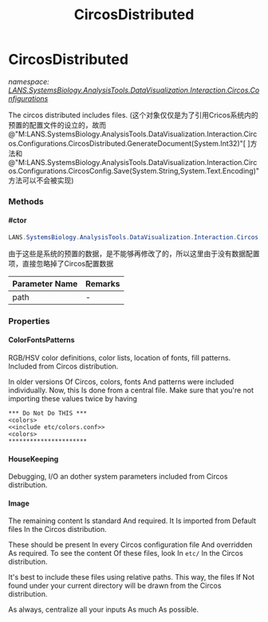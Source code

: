 ﻿---
title: CircosDistributed
---

# CircosDistributed
_namespace: [LANS.SystemsBiology.AnalysisTools.DataVisualization.Interaction.Circos.Configurations](N-LANS.SystemsBiology.AnalysisTools.DataVisualization.Interaction.Circos.Configurations.html)_

The circos distributed includes files.
 (这个对象仅仅是为了引用Cricos系统内的预置的配置文件的设立的，故而@"M:LANS.SystemsBiology.AnalysisTools.DataVisualization.Interaction.Circos.Configurations.CircosDistributed.GenerateDocument(System.Int32)"[
 ]方法和@"M:LANS.SystemsBiology.AnalysisTools.DataVisualization.Interaction.Circos.Configurations.CircosConfig.Save(System.String,System.Text.Encoding)"方法可以不会被实现)



### Methods

#### #ctor
```csharp
LANS.SystemsBiology.AnalysisTools.DataVisualization.Interaction.Circos.Configurations.CircosDistributed.#ctor(System.String)
```
由于这些是系统的预置的数据，是不能够再修改了的，所以这里由于没有数据配置项，直接忽略掉了Circos配置数据

|Parameter Name|Remarks|
|--------------|-------|
|path|-|



### Properties

#### ColorFontsPatterns
RGB/HSV color definitions, color lists, location of fonts, fill
 patterns. Included from Circos distribution.

 In older versions Of Circos, colors, fonts And patterns were
 included individually. Now, this Is done from a central file. Make
 sure that you're not importing these values twice by having

 ```
 *** Do Not Do THIS ***
 <colors>
 <<include etc/colors.conf>>
 <colors>
 **********************
 ```
#### HouseKeeping
Debugging, I/O an dother system parameters included from Circos distribution.
#### Image
The remaining content Is standard And required. It Is imported from
 Default files In the Circos distribution.

 These should be present In every Circos configuration file And
 overridden As required. To see the content Of these files, 
 look In ``etc/`` In the Circos distribution.

 It's best to include these files using relative paths. This way, the
 files If Not found under your current directory will be drawn from
 the Circos distribution. 

 As always, centralize all your inputs As much As possible.
